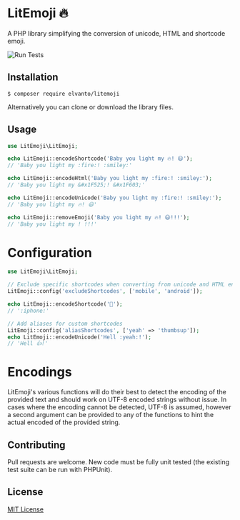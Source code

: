 # LitEmoji 🔥

A PHP library simplifying the conversion of unicode, HTML and shortcode emoji.

![Run Tests](https://github.com/elvanto/litemoji/workflows/Run%20Tests/badge.svg)

## Installation

```
$ composer require elvanto/litemoji
```

Alternatively you can clone or download the library files.

## Usage

```php
use LitEmoji\LitEmoji;

echo LitEmoji::encodeShortcode('Baby you light my 🔥! 😃');
// 'Baby you light my :fire:! :smiley:'

echo LitEmoji::encodeHtml('Baby you light my :fire:! :smiley:');
// 'Baby you light my &#x1F525;! &#x1F603;'

echo LitEmoji::encodeUnicode('Baby you light my :fire:! :smiley:');
// 'Baby you light my 🔥! 😃'

echo LitEmoji::removeEmoji('Baby you light my 🔥! 😃!!!');
// 'Baby you light my ! !!!'

```

# Configuration

```php
use LitEmoji\LitEmoji;

// Exclude specific shortcodes when converting from unicode and HTML entities
LitEmoji::config('excludeShortcodes', ['mobile', 'android']);

echo LitEmoji::encodeShortcode('📱');
// ':iphone:'

// Add aliases for custom shortcodes
LitEmoji::config('aliasShortcodes', ['yeah' => 'thumbsup']);
echo LitEmoji::encodeUnicode('Hell :yeah:!');
// 'Hell 👍!'
```

# Encodings

LitEmoji's various functions will do their best to detect the encoding of the
provided text and should work on UTF-8 encoded strings without issue. In cases
where the encoding cannot be detected, UTF-8 is assumed, however a second argument
can be provided to any of the functions to hint the actual encoded of the provided
string.

## Contributing

Pull requests are welcome. New code must be fully unit tested (the existing
test suite can be run with PHPUnit).

## License

[MIT License](LICENSE)

